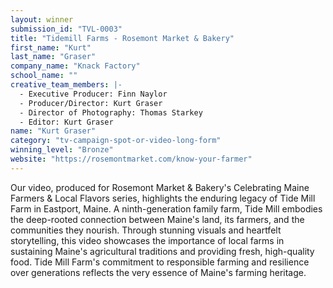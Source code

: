 ```yaml
---
layout: winner
submission_id: "TVL-0003"
title: "Tidemill Farms - Rosemont Market & Bakery"
first_name: "Kurt"
last_name: "Graser"
company_name: "Knack Factory"
school_name: ""
creative_team_members: |-
  - Executive Producer: Finn Naylor
  - Producer/Director: Kurt Graser
  - Director of Photography: Thomas Starkey
  - Editor: Kurt Graser
name: "Kurt Graser"
category: "tv-campaign-spot-or-video-long-form"
winning_level: "Bronze"
website: "https://rosemontmarket.com/know-your-farmer"
---
```


Our video, produced for Rosemont Market & Bakery's Celebrating Maine Farmers & Local Flavors series, highlights the enduring legacy of Tide Mill Farm in Eastport, Maine. A ninth-generation family farm, Tide Mill embodies the deep-rooted connection between Maine's land, its farmers, and the communities they nourish. Through stunning visuals and heartfelt storytelling, this video showcases the importance of local farms in sustaining Maine's agricultural traditions and providing fresh, high-quality food. Tide Mill Farm's commitment to responsible farming and resilience over generations reflects the very essence of Maine's farming heritage.
